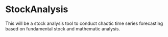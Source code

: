 # StockAnalysis
This will be a stock analysis tool to conduct chaotic time series forecasting based on fundamental stock and mathematic analysis.
